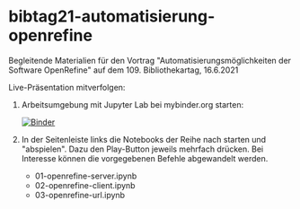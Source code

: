 # bibtag21-automatisierung-openrefine

Begleitende Materialien für den Vortrag "Automatisierungsmöglichkeiten der Software OpenRefine" auf dem 109. Bibliothekartag, 16.6.2021

Live-Präsentation mitverfolgen:

1. Arbeitsumgebung mit Jupyter Lab bei mybinder.org starten:

    [![Binder](https://mybinder.org/badge.svg)](https://mybinder.org/v2/gh/felixlohmeier/bibtag21-automatisierung-openrefine/main?urlpath=lab)

2. In der Seitenleiste links die Notebooks der Reihe nach starten und "abspielen". Dazu den Play-Button jeweils mehrfach drücken. Bei Interesse können die vorgegebenen Befehle abgewandelt werden.

    * 01-openrefine-server.ipynb
    * 02-openrefine-client.ipynb
    * 03-openrefine-url.ipynb
